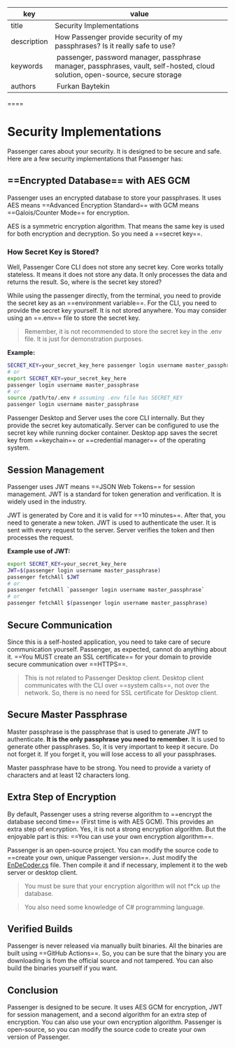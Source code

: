 key | value
--- | -----
title | Security Implementations
description | How Passenger provide security of my passphrases? Is it really safe to use?
keywords | passenger, password manager, passphrase manager, passphrases, vault, self-hosted, cloud solution, open-source, secure storage
authors | Furkan Baytekin

====

# Security Implementations

Passenger cares about your security. It is designed to be secure and safe. Here are a few security implementations that Passenger has:

## ==Encrypted Database== with AES GCM

Passenger uses an encrypted database to store your passphrases. It uses AES means ==Advanced Encryption Standard== with GCM means ==Galois/Counter Mode== for encryption.

AES is a symmetric encryption algorithm. That means the same key is used for both encryption and decryption. So you need a ==secret key==.

### How Secret Key is Stored?

Well, Passenger Core CLI does not store any secret key. Core works totally stateless. It means it does not store any data. It only processes the data and returns the result. So, where is the secret key stored?

While using the passenger directly, from the terminal, you need to provide the secret key as an ==environment variable==. For the CLI, you need to provide the secret key yourself. It is not stored anywhere. You may consider using an ==.env== file to store the secret key.

> Remember, it is not recommended to store the secret key in the .env file. It is just for demonstration purposes.

**Example:**

```sh
SECRET_KEY=your_secret_key_here passenger login username master_passphrase
# or
export SECRET_KEY=your_secret_key_here
passenger login username master_passphrase
# or
source /path/to/.env # assuming .env file has SECRET_KEY
passenger login username master_passphrase
```

Passenger Desktop and Server uses the core CLI internally. But they provide the secret key automatically. Server can be configured to use the secret key while running docker container. Desktop app saves the secret key from ==keychain== or ==credential manager== of the operating system.

## Session Management

Passenger uses JWT means ==JSON Web Tokens== for session management. JWT is a standard for token generation and verification. It is widely used in the industry.

JWT is generated by Core and it is valid for ==10 minutes==. After that, you need to generate a new token. JWT is used to authenticate the user. It is sent with every request to the server. Server verifies the token and then processes the request.

**Example use of JWT:**

```sh
export SECRET_KEY=your_secret_key_here
JWT=$(passenger login username master_passphrase)
passenger fetchAll $JWT
# or
passenger fetchAll `passenger login username master_passphrase`
# or
passenger fetchAll $(passenger login username master_passphrase)
```

## Secure Communication

Since this is a self-hosted application, you need to take care of secure communication yourself. Passenger, as expected, cannot do anything about it. ==You MUST create an SSL certificate== for your domain to provide secure communication over ==HTTPS==.

> This is not related to Passenger Desktop client. Desktop client communicates with the CLI over ==system calls==, not over the network. So, there is no need for SSL certificate for Desktop client.

## Secure Master Passphrase

Master passphrase is the passphrase that is used to generate JWT to authenticate. **It is the only passphrase you need to remember.** It is used to generate other passphrases. So, it is very important to keep it secure. Do not forget it. If you forget it, you will lose access to all your passphrases.

Master passphrase have to be strong. You need to provide a variety of characters and at least 12 characters long.

## Extra Step of Encryption

By default, Passenger uses a string reverse algorithm to ==encrypt the database second time== (First time is with AES GCM). This provides an extra step of encryption. Yes, it is not a strong encryption algorithm. But the enjoyable part is this: ==You can use your own encryption algorithm==.

Passenger is an open-source project. You can modify the source code to ==create your own, unique Passenger version==. Just modify the [EnDeCoder.cs](https://github.com/Elagoht/Passenger-CLI/blob/main/src/Utilities/EnDeCoder.cs) file. Then compile it and if necessary, implement it to the web server or desktop client.

> You must be sure that your encryption algorithm will not f*ck up the database.

> You also need some knowledge of C# programming language.

## Verified Builds

Passenger is never released via manually built binaries. All the binaries are built using ==GitHub Actions==. So, you can be sure that the binary you are downloading is from the official source and not tampered. You can also build the binaries yourself if you want.

## Conclusion

Passenger is designed to be secure. It uses AES GCM for encryption, JWT for session management, and a second algorithm for an extra step of encryption. You can also use your own encryption algorithm. Passenger is open-source, so you can modify the source code to create your own version of Passenger.
